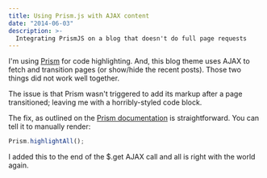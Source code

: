 ```yaml
---
title: Using Prism.js with AJAX content
date: "2014-06-03"
description: >-
  Integrating PrismJS on a blog that doesn't do full page requests
---
```


I'm using [Prism](http://prismjs.com) for code highlighting. And, this blog theme uses AJAX to fetch and transition pages (or show/hide the recent posts). Those two things did not work well together.

The issue is that Prism wasn't triggered to add its markup after a page transitioned; leaving me with a horribly-styled code block.

The fix, as outlined on the [Prism documentation](http://prismjs.com/extending.html#api) is straightforward. You can tell it to manually render:

```javascript
Prism.highlightAll();
```

I added this to the end of the $.get AJAX call and all is right with the world again.